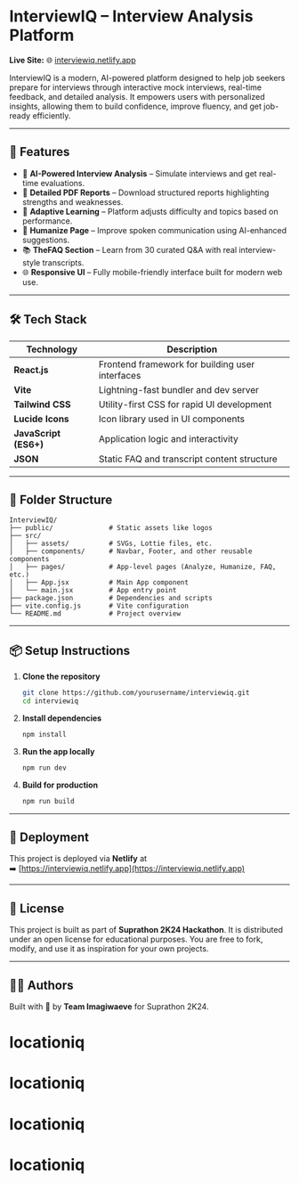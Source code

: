 
# InterviewIQ – Interview Analysis Platform

**Live Site:** 🌐 [interviewiq.netlify.app](https://interviewiq.netlify.app)

InterviewIQ is a modern, AI-powered platform designed to help job seekers prepare for interviews through interactive mock interviews, real-time feedback, and detailed analysis. It empowers users with personalized insights, allowing them to build confidence, improve fluency, and get job-ready efficiently.

---

## 🚀 Features

- 🎤 **AI-Powered Interview Analysis** – Simulate interviews and get real-time evaluations.
- 📄 **Detailed PDF Reports** – Download structured reports highlighting strengths and weaknesses.
- 🧠 **Adaptive Learning** – Platform adjusts difficulty and topics based on performance.
- 💬 **Humanize Page** – Improve spoken communication using AI-enhanced suggestions.
- 📚 **TheFAQ Section** – Learn from 30 curated Q&A with real interview-style transcripts.
- 🌐 **Responsive UI** – Fully mobile-friendly interface built for modern web use.

---

## 🛠️ Tech Stack

| Technology       | Description                                      |
|------------------|--------------------------------------------------|
| **React.js**      | Frontend framework for building user interfaces |
| **Vite**          | Lightning-fast bundler and dev server           |
| **Tailwind CSS**  | Utility-first CSS for rapid UI development      |
| **Lucide Icons**  | Icon library used in UI components              |
| **JavaScript (ES6+)** | Application logic and interactivity        |
| **JSON**          | Static FAQ and transcript content structure     |

---

## 📁 Folder Structure

```
InterviewIQ/
├── public/              # Static assets like logos
├── src/
│   ├── assets/          # SVGs, Lottie files, etc.
│   ├── components/      # Navbar, Footer, and other reusable components
│   ├── pages/           # App-level pages (Analyze, Humanize, FAQ, etc.)
│   ├── App.jsx          # Main App component
│   └── main.jsx         # App entry point
├── package.json         # Dependencies and scripts
├── vite.config.js       # Vite configuration
└── README.md            # Project overview
```

---

## 📦 Setup Instructions

1. **Clone the repository**  
   ```bash
   git clone https://github.com/yourusername/interviewiq.git
   cd interviewiq
   ```

2. **Install dependencies**  
   ```bash
   npm install
   ```

3. **Run the app locally**  
   ```bash
   npm run dev
   ```

4. **Build for production**  
   ```bash
   npm run build
   ```

---

## 📌 Deployment

This project is deployed via **Netlify** at  
➡️ [https://interviewiq.netlify.app](https://interviewiq.netlify.app)

---

## 📄 License

This project is built as part of **Suprathon 2K24 Hackathon**. It is distributed under an open license for educational purposes. You are free to fork, modify, and use it as inspiration for your own projects.

---

## 👨‍💻 Authors

Built with 💙 by **Team Imagiwaeve** for Suprathon 2K24.

# locationiq
# locationiq
# locationiq
# locationiq
